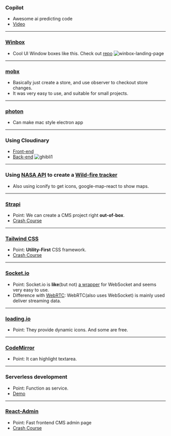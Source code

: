 ### Copilot

- Awesome ai predicting code
- [Video](https://www.youtube.com/watch?v=DeO7xLXORpY)

---

### [Winbox](https://github.com/nextapps-de/winbox)

- Cool UI Window boxes like this. Check out [repo](https://github.com/jinyongnan810/jinyongnan810.github.io/tree/master/Vanilla/Winbox-Landing-Page)
  ![winbox-landing-page](https://res.cloudinary.com/dsiz9ikkt/image/upload/v1622257148/bfxya0b5mq03x1revlsi.png)

---

### [mobx](https://github.com/jinyongnan810/next-mobx-demo)

- Basically just create a store, and use observer to checkout store changes.
- It was very easy to use, and suitable for small projects.

---

### [photon](http://photonkit.com/components/)

- Can make mac style electron app

---

### Using Cloudinary

- [Front-end](https://github.com/jinyongnan810/mymemo-2-frontend/blob/8349263e42c6e7d8501f6953436f14c2ae6ff50f/src/components/layout/FileUploader.js)
- [Back-end](https://github.com/jinyongnan810/mymemo-2/blob/master/api/memo/controllers/upload.js)
  ![ghibli1](https://res.cloudinary.com/dsiz9ikkt/image/upload/v1609504285/bfymbxi1xez9bvs0clav.jpg)

---

### Using [NASA API](https://api.nasa.gov/) to create a [Wild-fire tracker](https://github.com/jinyongnan810/small-react-projects/tree/master/wildfire-tracker)

- Also using iconify to get icons, google-map-react to show maps.

---

### [Strapi](https://strapi.io/)

- Point: We can create a CMS project right **out-of-box**.
- [Crash Course](https://www.youtube.com/watch?v=6FnwAbd2SDY)

---

### [Tailwind CSS](https://tailwindcss.com/)

- Point: **Utility-First** CSS framework.
- [Crash Course](https://www.youtube.com/watch?v=UBOj6rqRUME)

---

### [Socket.io](https://socket.io/get-started/chat/)

- Point: Socket.io is **like**(but not) [a wrapper](https://socket.io/docs/) for WebSocket and seems very easy to use.
- Difference with [WebRTC](https://webrtc.org/): WebRTC(also uses WebSocket) is mainly used deliver streaming data.

---

### [loading.io](https://loading.io/)

- Point: They provide dynamic icons. And some are free.

---

### [CodeMirror](https://codemirror.net/)

- Point: It can highlight textarea.

---

### Serverless development

- Point: Function as service.
- [Demo](https://kentcdodds.com/blog/super-simple-start-to-serverless)

---

### [React-Admin](https://github.com/marmelab/react-admin)

- Point: Fast frontend CMS admin page
- [Crash Course](https://www.youtube.com/watch?v=HRmdj-HpJyE)
